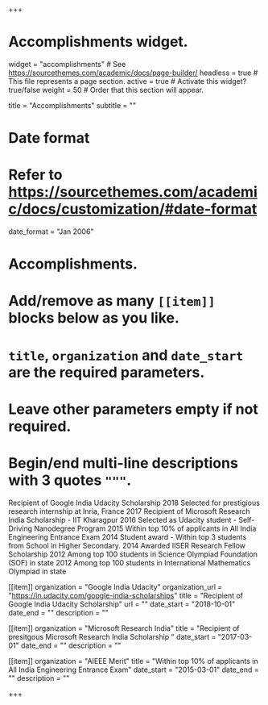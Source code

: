 +++
# Accomplishments widget.
widget = "accomplishments"  # See https://sourcethemes.com/academic/docs/page-builder/
headless = true  # This file represents a page section.
active = true  # Activate this widget? true/false
weight = 50  # Order that this section will appear.

title = "Accomplish&shy;ments"
subtitle = ""

# Date format
#   Refer to https://sourcethemes.com/academic/docs/customization/#date-format
date_format = "Jan 2006"

# Accomplishments.
#   Add/remove as many `[[item]]` blocks below as you like.
#   `title`, `organization` and `date_start` are the required parameters.
#   Leave other parameters empty if not required.
#   Begin/end multi-line descriptions with 3 quotes `"""`.


Recipient of Google India Udacity Scholarship
2018 Selected for prestigious research internship at Inria, France
2017 Recipient of Microsoft Research India Scholarship - IIT Kharagpur
2016 Selected as Udacity student - Self-Driving Nanodegree Program
2015 Within top 10% of applicants in All India Engineering Entrance Exam
2014 Student award - Within top 3 students from School in Higher Secondary.
2014 Awarded IISER Research Fellow Scholarship
2012 Among top 100 students in Science Olympiad Foundation (SOF) in state
2012 Among top 100 students in International Mathematics Olympiad in state



[[item]]
  organization = "Google India Udacity"
  organization_url = "https://in.udacity.com/google-india-scholarships"
  title = "Recipient of Google India Udacity Scholarship"
  url = ""
  date_start = "2018-10-01"
  date_end = ""
  description = ""

[[item]]
  organization = "Microsoft Research India"
  title = "Recipient of presitgous Microsoft Research India Scholarship "
  date_start = "2017-03-01"
  date_end = ""
  description = ""
  
 [[item]]
  organization = "AIEEE Merit"
  title = "Within top 10% of applicants in All India Engineering Entrance Exam"
  date_start = "2015-03-01"
  date_end = ""
  description = ""
  
+++
